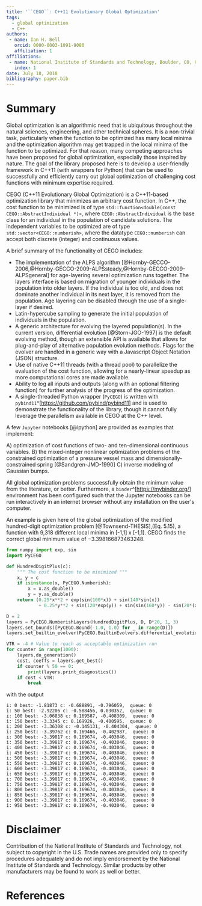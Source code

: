 ```yaml
---
title: '``CEGO``: C++11 Evolutionary Global Optimization'
tags:
  - global optimization
  - C++
authors:
 - name: Ian H. Bell
   orcid: 0000-0003-1091-9080
   affiliation: 1
affiliations:
 - name: National Institute of Standards and Technology, Boulder, CO, USA
   index: 1
date: July 18, 2018
bibliography: paper.bib
---
```


# Summary

Global optimization is an algorithmic need that is ubiquitous throughout the natural sciences, engineering, and other technical spheres.  It is a non-trivial task, particularly when the function to be optimized has many local minima and the optimization algorithm may get trapped in the local minima of the function to be optimized.  For that reason, many competing approaches have been proposed for global optimization, especially those inspired by nature.  The goal of the library proposed here is to develop a user-friendly framework in C++11 (with wrappers for Python) that can be used to successfully and efficiently carry out global optimization of challenging cost functions with minimum expertise required.

CEGO (C++11 Evolutionary Global Optimization) is a C++11-based optimization library that minimizes an arbitrary cost function.  In C++, the cost function to be minimized is of type ``std::function<double(const CEGO::AbstractIndividual *)>``, where ``CEGO::AbstractIndividual`` is the base class for an individual in the population of candidate solutions.  The independent variables to be optimized are of type ``std::vector<CEGO::numberish>``, where the datatype ``CEGO::numberish`` can accept both discrete (integer) and continuous values.

A brief summary of the functionality of CEGO includes:

* The implementation of the ALPS algorithm [@Hornby-GECCO-2006,@Hornby-GECCO-2009-ALPSsteady,@Hornby-GECCO-2009-ALPSgeneral] for age-layering several optimization runs together.  The layers interface is based on migration of younger individuals in the population into older layers.  If the individual is too old, and does not dominate another individual in its next layer, it is removed from the population.  Age layering can be disabled through the use of a single-layer if desired.
* Latin-hypercube sampling to generate the initial population of individuals in the population.
* A generic architecture for evolving the layered population(s).  In the current version, differential evolution [@Storn-JGO-1997] is the default evolving method, though an extensible API is available that allows for plug-and-play of alternative population evolution methods.  Flags for the evolver are handled in a generic way with a Javascript Object Notation (JSON) structure.
* Use of native C++11 threads (with a thread pool) to parallelize the evaluation of the cost function, allowing for a nearly-linear speedup as more computational cores are made available.
* Ability to log all inputs and outputs (along with an optional filtering function) for further analysis of the progress of the optimization.
* A single-threaded Python wrapper (``PyCEGO``) is written with ``pybind11``^[https://github.com/pybind/pybind11] and is used to demonstrate the functionality of the library, though it cannot fully leverage the parallelism available in CEGO at the C++ level.

A few ``Jupyter`` notebooks [@ipython] are provided as examples that implement:

A) optimization of cost functions of two- and ten-dimensional continuous variables.
B) the mixed-integer nonlinear optimization problems of the constrained optimization of a pressure vessel mass and dimensionally-constrained spring [@Sandgren-JMD-1990]
C) inverse modeling of Gaussian bumps.  

All global optimization problems successfully obtain the minimum value from the literature, or better.  Furthermore, a ``binder``^[https://mybinder.org/] environment has been configured such that the Jupyter notebooks can be run interactively in an internet browser without any installation on the user's computer.

An example is given here of the global optimization of the modified hundred-digit optimization problem [@Townsend-THESIS],(Eq. 5.15), a function with 9,318 different local minima in [-1,1] x [-1,1].  CEGO finds the correct global minimum value of −3.398166873463248.

``` python
from numpy import exp, sin
import PyCEGO

def HundredDigitPlus(c):
    """ The cost function to be minimized """
    x, y = c
    if isinstance(x, PyCEGO.Numberish):
        x = x.as_double()
        y = y.as_double()
    return (0.25*x**2 + exp(sin(100*x)) + sin(140*sin(x)) 
            + 0.25*y**2 + sin(120*exp(y)) + sin(sin(160*y)) - sin(20*(x+y)))

D = 2
layers = PyCEGO.NumberishLayers(HundredDigitPlus, D, D*20, 1, 3)
layers.set_bounds([PyCEGO.Bound(-1.0, 1.0) for _ in range(D)])
layers.set_builtin_evolver(PyCEGO.BuiltinEvolvers.differential_evolution)

VTR = -4 # Value to reach as acceptable optimization run
for counter in range(1000):
    layers.do_generation()
    cost, coeffs = layers.get_best()
    if counter % 50 == 0:
        print(layers.print_diagnostics())
    if cost < VTR:
        break
```
with the output
```
i: 0 best: -1.81873 c: -0.688891, -0.796059,  queue: 0
i: 50 best: -2.92206 c: -0.588456, 0.030352,  queue: 0
i: 100 best: -3.06838 c: 0.169587, -0.408309,  queue: 0
i: 150 best: -3.3345 c: 0.169926, -0.400595,  queue: 0
i: 200 best: -3.36308 c: -0.145131, -0.404304,  queue: 0
i: 250 best: -3.39762 c: 0.169466, -0.402987,  queue: 0
i: 300 best: -3.39817 c: 0.169674, -0.403046,  queue: 0
i: 350 best: -3.39817 c: 0.169674, -0.403046,  queue: 0
i: 400 best: -3.39817 c: 0.169674, -0.403046,  queue: 0
i: 450 best: -3.39817 c: 0.169674, -0.403046,  queue: 0
i: 500 best: -3.39817 c: 0.169674, -0.403046,  queue: 0
i: 550 best: -3.39817 c: 0.169674, -0.403046,  queue: 0
i: 600 best: -3.39817 c: 0.169674, -0.403046,  queue: 0
i: 650 best: -3.39817 c: 0.169674, -0.403046,  queue: 0
i: 700 best: -3.39817 c: 0.169674, -0.403046,  queue: 0
i: 750 best: -3.39817 c: 0.169674, -0.403046,  queue: 0
i: 800 best: -3.39817 c: 0.169674, -0.403046,  queue: 0
i: 850 best: -3.39817 c: 0.169674, -0.403046,  queue: 0
i: 900 best: -3.39817 c: 0.169674, -0.403046,  queue: 0
i: 950 best: -3.39817 c: 0.169674, -0.403046,  queue: 0
```

# Disclaimer

Contribution of the National Institute of Standards and Technology, not subject to copyright in the U.S.  Trade names are provided only to specify procedures adequately and do not imply endorsement by the National Institute of Standards and Technology. Similar products by other manufacturers may be found to work as well or better.

# References
